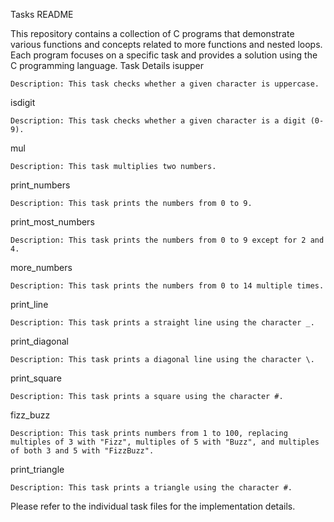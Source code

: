 Tasks README

This repository contains a collection of C programs that demonstrate various functions and concepts related to more functions and nested loops. Each program focuses on a specific task and provides a solution using the C programming language.
Task Details
isupper

    Description: This task checks whether a given character is uppercase.

isdigit

    Description: This task checks whether a given character is a digit (0-9).

mul

    Description: This task multiplies two numbers.

print_numbers

    Description: This task prints the numbers from 0 to 9.

print_most_numbers

    Description: This task prints the numbers from 0 to 9 except for 2 and 4.

more_numbers

    Description: This task prints the numbers from 0 to 14 multiple times.

print_line

    Description: This task prints a straight line using the character _.

print_diagonal

    Description: This task prints a diagonal line using the character \.

print_square

    Description: This task prints a square using the character #.

fizz_buzz

    Description: This task prints numbers from 1 to 100, replacing multiples of 3 with "Fizz", multiples of 5 with "Buzz", and multiples of both 3 and 5 with "FizzBuzz".

print_triangle

    Description: This task prints a triangle using the character #.

Please refer to the individual task files for the implementation details.